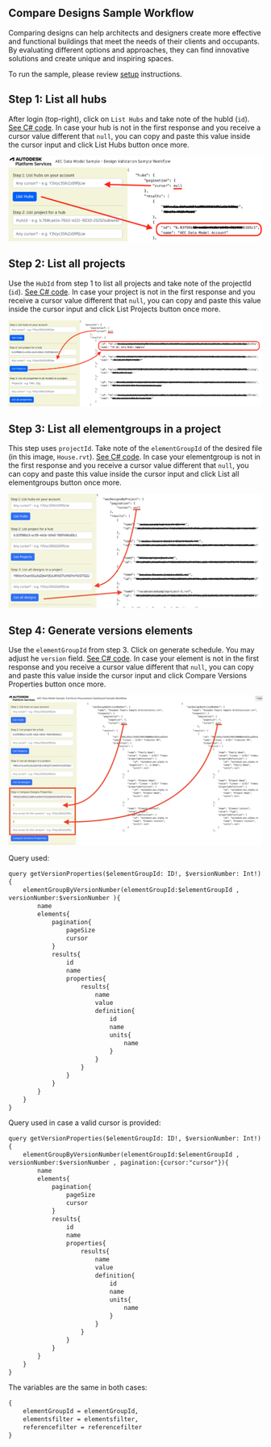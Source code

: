 ## Compare Designs Sample Workflow

Comparing designs can help architects and designers create more effective and functional buildings that meet the needs of their clients and occupants. By evaluating different options and approaches, they can find innovative solutions and create unique and inspiring spaces.

To run the sample, please review [setup](./README.md#SETUP) instructions.

## Step 1: List all hubs

After login (top-right), click on `List Hubs` and take note of the hubId (`id`). [See C# code](/Controllers/HubsProjects.cs).
In case your hub is not in the first response and you receive a cursor value different that `null`, you can copy and paste this value inside the cursor input and click List Hubs button once more.

![Step 1](./images/hubs.png)

## Step 2: List all projects

Use the `HubId` from step 1 to list all projects and take note of the projectId (`id`). [See C# code](/Controllers/HubsProjects.cs).
In case your project is not in the first response and you receive a cursor value different that `null`, you can copy and paste this value inside the cursor input and click List Projects button once more.

![Step 2](./images/projects.png)

## Step 3: List all elementgroups in a project

This step uses `projectId`. Take note of the `elementGroupId` of the desired file (in this image, `House.rvt`). [See C# code](/Controllers/ElementGroups.cs).
In case your elementgroup is not in the first response and you receive a cursor value different that `null`, you can copy and paste this value inside the cursor input and click List all elementgroups button once more.

![Step 3](./images/designs.png)

## Step 4: Generate versions elements

Use the `elementGroupId` from step 3. Click on generate schedule. You may adjust he `version` field. [See C# code](/Controllers/Schedule.cs).
In case your element is not in the first response and you receive a cursor value different that `null`, you can copy and paste this value inside the cursor input and click Compare Versions Properties button once more.

![Step 3](./images/comparedesigns.png)

Query used:

```
query getVersionProperties($elementGroupId: ID!, $versionNumber: Int!){
	elementGroupByVersionNumber(elementGroupId:$elementGroupId , versionNumber:$versionNumber ){
		name
		elements{
			pagination{
				pageSize
				cursor
			}
			results{
				id
				name
				properties{
					results{
						name
						value
						definition{
							id
							name
							units{
								name
							}
						}
					}
				}
			}
		}
	}
}
```

Query used in case a valid cursor is provided:

```
query getVersionProperties($elementGroupId: ID!, $versionNumber: Int!){
	elementGroupByVersionNumber(elementGroupId:$elementGroupId , versionNumber:$versionNumber , pagination:{cursor:"cursor"}){
		name
		elements{
			pagination{
				pageSize
				cursor
			}
			results{
				id
				name
				properties{
					results{
						name
						value
						definition{
							id
							name
							units{
								name
							}
						}
					}
				}
			}
		}
	}
}
```

The variables are the same in both cases:

```
{
	elementGroupId = elementGroupId,
	elementsfilter = elementsfilter,
	referencefilter = referencefilter
}
```
